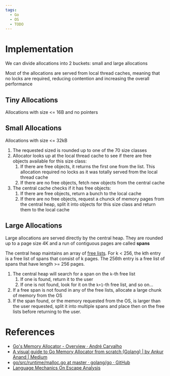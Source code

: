 ```yaml
---
tags:
  - Go
  - OS
  - TODO
---
```


# Implementation

We can divide allocations into 2 buckets: small and large allocations

Most of the allocations are served from local thread caches, meaning that no locks are required, reducing contention and increasing the overall performance

## Tiny Allocations

Allocations with size <= 16B and no pointers

## Small Allocations

Allocations with size <= 32kB

1. The requested sized is rounded up to one of the 70 size classes
2. Allocator looks up at the local thread cache to see if there are free objects available for this size class:
	1. If there are free objects, it returns the first one from the list. This allocation required no locks as it was totally served from the local thread cache
	2. If there are no free objects, fetch new objects from the central cache
3. The central cache checks if it has free objects:
	1. If there are free objects, return a bunch to the local cache
	2. If there are no free objects, request a chunck of memory pages from the central heap, split it into objects for this size class and return them to the local cache

## Large Allocations

Large allocations are served directly by the central heap. They are rounded up to a page size 4K and a run of contiguous pages are called **spans**

The central heap maintains an array of [free lists](Heap%20Memory%20Manager.md). For k < 256, the kth entry is a free list of spans that consist of k pages. The 256th entry is a free list of spans that have length >= 256 pages.

1. The central heap will search for a span on the `k`-th free list
	1. If one is found, return it to the user
	2. If one is not found, look for it on the `k+1`-th free list, and so on…
2. If a free span is not found in any of the free lists, allocate a large chunk of memory from the OS
3. If the span found, or the memory requested from the OS, is larger than the user requested, split it into multiple spans and place then on the free lists before returning to the user.

# References

- [Go's Memory Allocator - Overview · André Carvalho](https://andrestc.com/post/go-memory-allocation-pt1/)
- [A visual guide to Go Memory Allocator from scratch (Golang) | by Ankur Anand | Medium](https://medium.com/@ankur_anand/a-visual-guide-to-golang-memory-allocator-from-ground-up-e132258453ed)
- [go/src/runtime/malloc.go at master · golang/go · GitHub](https://github.com/golang/go/blob/master/src/runtime/malloc.go)
- [Language Mechanics On Escape Analysis](https://www.ardanlabs.com/blog/2017/05/language-mechanics-on-escape-analysis.html)
